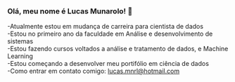 ### Olá, meu nome é Lucas Munarolo! :wave:

-Atualmente estou em mudança de carreira para cientista de dados <br/>
-Estou no primeiro ano da faculdade em Análise e desenvolvimento de sistemas <br/>
-Estou fazendo cursos voltados a análise e tratamento de dados, e Machine Learning <br/>
-Estou começando a desenvolver meu portifólio em ciência de dados <br/>
-Como entrar em contato comigo: lucas.mnrl@hotmail.com <br/>


